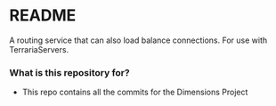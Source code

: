 # README #

A routing service that can also load balance connections. For use with TerrariaServers.

### What is this repository for? ###

* This repo contains all the commits for the Dimensions Project